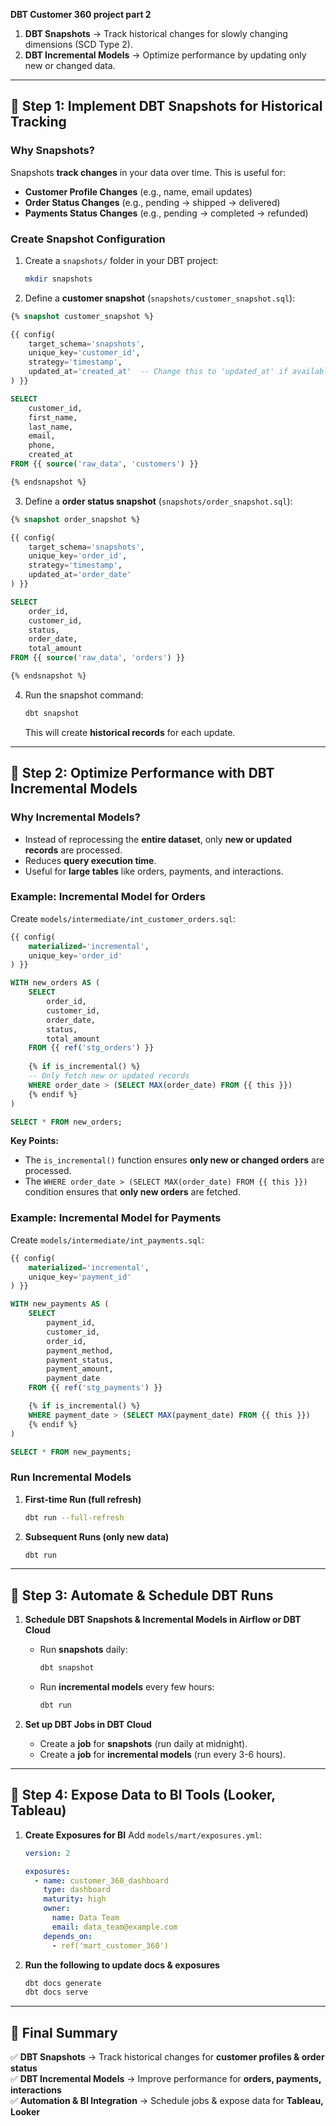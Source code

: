 
**DBT Customer 360 project part 2** 


1. **DBT Snapshots** → Track historical changes for slowly changing dimensions (SCD Type 2).
2. **DBT Incremental Models** → Optimize performance by updating only new or changed data.

---

## **🔹 Step 1: Implement DBT Snapshots for Historical Tracking**
### **Why Snapshots?**
Snapshots **track changes** in your data over time. This is useful for:
- **Customer Profile Changes** (e.g., name, email updates)
- **Order Status Changes** (e.g., pending → shipped → delivered)
- **Payments Status Changes** (e.g., pending → completed → refunded)

### **Create Snapshot Configuration**
1. Create a `snapshots/` folder in your DBT project:
   ```sh
   mkdir snapshots
   ```

2. Define a **customer snapshot** (`snapshots/customer_snapshot.sql`):
```sql
{% snapshot customer_snapshot %}

{{ config(
    target_schema='snapshots',
    unique_key='customer_id',
    strategy='timestamp',
    updated_at='created_at'  -- Change this to 'updated_at' if available
) }}

SELECT 
    customer_id, 
    first_name, 
    last_name, 
    email, 
    phone, 
    created_at
FROM {{ source('raw_data', 'customers') }}

{% endsnapshot %}
```

3. Define a **order status snapshot** (`snapshots/order_snapshot.sql`):
```sql
{% snapshot order_snapshot %}

{{ config(
    target_schema='snapshots',
    unique_key='order_id',
    strategy='timestamp',
    updated_at='order_date'
) }}

SELECT 
    order_id, 
    customer_id, 
    status, 
    order_date, 
    total_amount
FROM {{ source('raw_data', 'orders') }}

{% endsnapshot %}
```

4. Run the snapshot command:
   ```sh
   dbt snapshot
   ```
   This will create **historical records** for each update.

---

## **🔹 Step 2: Optimize Performance with DBT Incremental Models**
### **Why Incremental Models?**
- Instead of reprocessing the **entire dataset**, only **new or updated records** are processed.
- Reduces **query execution time**.
- Useful for **large tables** like orders, payments, and interactions.

### **Example: Incremental Model for Orders**
Create `models/intermediate/int_customer_orders.sql`:
```sql
{{ config(
    materialized='incremental',
    unique_key='order_id'
) }}

WITH new_orders AS (
    SELECT 
        order_id,
        customer_id,
        order_date,
        status,
        total_amount
    FROM {{ ref('stg_orders') }}
    
    {% if is_incremental() %}
    -- Only fetch new or updated records
    WHERE order_date > (SELECT MAX(order_date) FROM {{ this }})
    {% endif %}
)

SELECT * FROM new_orders;
```

**Key Points:**
- The `is_incremental()` function ensures **only new or changed orders** are processed.
- The `WHERE order_date > (SELECT MAX(order_date) FROM {{ this }})` condition ensures that **only new orders** are fetched.

### **Example: Incremental Model for Payments**
Create `models/intermediate/int_payments.sql`:
```sql
{{ config(
    materialized='incremental',
    unique_key='payment_id'
) }}

WITH new_payments AS (
    SELECT 
        payment_id,
        customer_id,
        order_id,
        payment_method,
        payment_status,
        payment_amount,
        payment_date
    FROM {{ ref('stg_payments') }}

    {% if is_incremental() %}
    WHERE payment_date > (SELECT MAX(payment_date) FROM {{ this }})
    {% endif %}
)

SELECT * FROM new_payments;
```

### **Run Incremental Models**
1. **First-time Run (full refresh)**
   ```sh
   dbt run --full-refresh
   ```
2. **Subsequent Runs (only new data)**
   ```sh
   dbt run
   ```

---

## **🔹 Step 3: Automate & Schedule DBT Runs**
1. **Schedule DBT Snapshots & Incremental Models in Airflow or DBT Cloud**
   - Run **snapshots** daily:  
     ```sh
     dbt snapshot
     ```
   - Run **incremental models** every few hours:  
     ```sh
     dbt run
     ```
   
2. **Set up DBT Jobs in DBT Cloud**
   - Create a **job** for **snapshots** (run daily at midnight).
   - Create a **job** for **incremental models** (run every 3-6 hours).

---

## **🔹 Step 4: Expose Data to BI Tools (Looker, Tableau)**
1. **Create Exposures for BI**
   Add `models/mart/exposures.yml`:
   ```yaml
   version: 2

   exposures:
     - name: customer_360_dashboard
       type: dashboard
       maturity: high
       owner:
         name: Data Team
         email: data_team@example.com
       depends_on:
         - ref('mart_customer_360')
   ```

2. **Run the following to update docs & exposures**
   ```sh
   dbt docs generate
   dbt docs serve
   ```

---

## **🚀 Final Summary**
✅ **DBT Snapshots** → Track historical changes for **customer profiles & order status**  
✅ **DBT Incremental Models** → Improve performance for **orders, payments, interactions**  
✅ **Automation & BI Integration** → Schedule jobs & expose data for **Tableau, Looker**  
